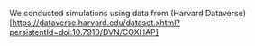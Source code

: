 We conducted simulations using data from (Harvard Dataverse)[https://dataverse.harvard.edu/dataset.xhtml?persistentId=doi:10.7910/DVN/COXHAP]
